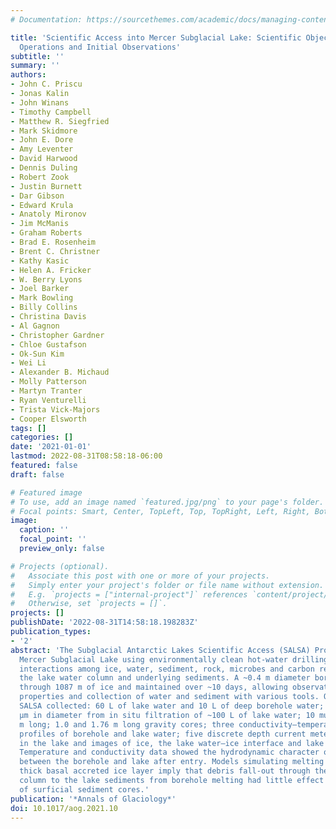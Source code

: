 ```yaml
---
# Documentation: https://sourcethemes.com/academic/docs/managing-content/

title: 'Scientific Access into Mercer Subglacial Lake: Scientific Objectives, Drilling
  Operations and Initial Observations'
subtitle: ''
summary: ''
authors:
- John C. Priscu
- Jonas Kalin
- John Winans
- Timothy Campbell
- Matthew R. Siegfried
- Mark Skidmore
- John E. Dore
- Amy Leventer
- David Harwood
- Dennis Duling
- Robert Zook
- Justin Burnett
- Dar Gibson
- Edward Krula
- Anatoly Mironov
- Jim McManis
- Graham Roberts
- Brad E. Rosenheim
- Brent C. Christner
- Kathy Kasic
- Helen A. Fricker
- W. Berry Lyons
- Joel Barker
- Mark Bowling
- Billy Collins
- Christina Davis
- Al Gagnon
- Christopher Gardner
- Chloe Gustafson
- Ok-Sun Kim
- Wei Li
- Alexander B. Michaud
- Molly Patterson
- Martyn Tranter
- Ryan Venturelli
- Trista Vick-Majors
- Cooper Elsworth
tags: []
categories: []
date: '2021-01-01'
lastmod: 2022-08-31T08:58:18-06:00
featured: false
draft: false

# Featured image
# To use, add an image named `featured.jpg/png` to your page's folder.
# Focal points: Smart, Center, TopLeft, Top, TopRight, Left, Right, BottomLeft, Bottom, BottomRight.
image:
  caption: ''
  focal_point: ''
  preview_only: false

# Projects (optional).
#   Associate this post with one or more of your projects.
#   Simply enter your project's folder or file name without extension.
#   E.g. `projects = ["internal-project"]` references `content/project/deep-learning/index.md`.
#   Otherwise, set `projects = []`.
projects: []
publishDate: '2022-08-31T14:58:18.198283Z'
publication_types:
- '2'
abstract: 'The Subglacial Antarctic Lakes Scientific Access (SALSA) Project accessed
  Mercer Subglacial Lake using environmentally clean hot-water drilling to examine
  interactions among ice, water, sediment, rock, microbes and carbon reservoirs within
  the lake water column and underlying sediments. A ~0.4 m diameter borehole was melted
  through 1087 m of ice and maintained over ~10 days, allowing observation of ice
  properties and collection of water and sediment with various tools. Over this period,
  SALSA collected: 60 L of lake water and 10 L of deep borehole water; microbes >0.2
  μm in diameter from in situ filtration of ~100 L of lake water; 10 multicores 0.32–0.49
  m long; 1.0 and 1.76 m long gravity cores; three conductivity–temperature–depth
  profiles of borehole and lake water; five discrete depth current meter measurements
  in the lake and images of ice, the lake water–ice interface and lake sediments.
  Temperature and conductivity data showed the hydrodynamic character of water mixing
  between the borehole and lake after entry. Models simulating melting of the ~6 m
  thick basal accreted ice layer imply that debris fall-out through the ~15 m water
  column to the lake sediments from borehole melting had little effect on the stratigraphy
  of surficial sediment cores.'
publication: '*Annals of Glaciology*'
doi: 10.1017/aog.2021.10
---
```

